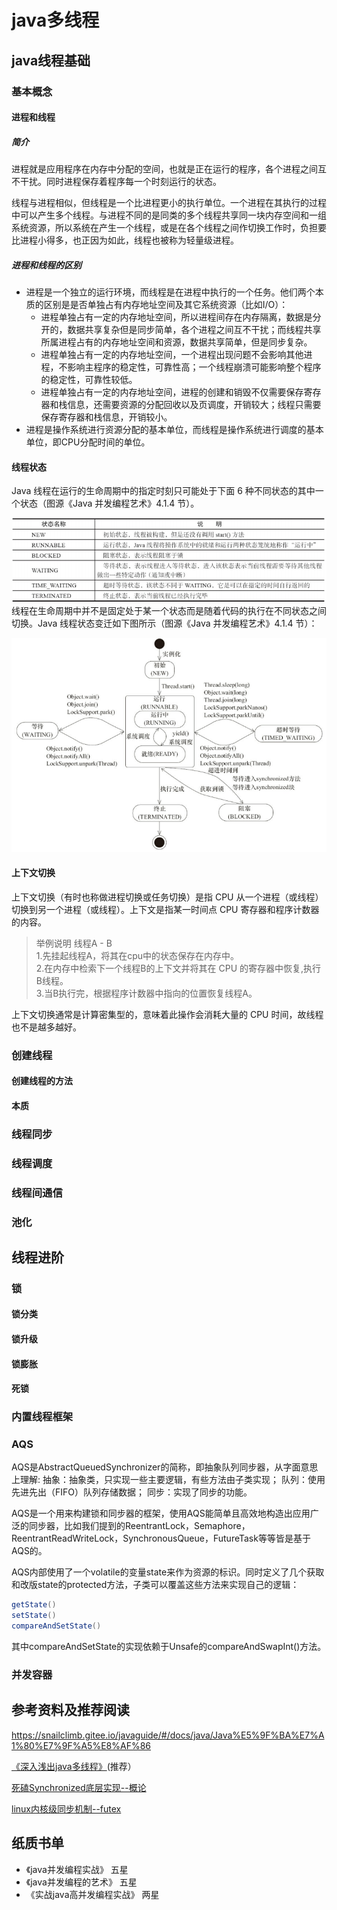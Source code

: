 # java多线程

## java线程基础

### 基本概念

#### 进程和线程

##### 简介

进程就是应用程序在内存中分配的空间，也就是正在运行的程序，各个进程之间互不干扰。同时进程保存着程序每一个时刻运行的状态。

线程与进程相似，但线程是一个比进程更小的执行单位。一个进程在其执行的过程中可以产生多个线程。与进程不同的是同类的多个线程共享同一块内存空间和一组系统资源，所以系统在产生一个线程，或是在各个线程之间作切换工作时，负担要比进程小得多，也正因为如此，线程也被称为轻量级进程。

##### 进程和线程的区别

* 进程是一个独立的运行环境，而线程是在进程中执行的一个任务。他们两个本质的区别是是否单独占有内存地址空间及其它系统资源（比如I/O）：
  * 进程单独占有一定的内存地址空间，所以进程间存在内存隔离，数据是分开的，数据共享复杂但是同步简单，各个进程之间互不干扰；而线程共享所属进程占有的内存地址空间和资源，数据共享简单，但是同步复杂。
  * 进程单独占有一定的内存地址空间，一个进程出现问题不会影响其他进程，不影响主程序的稳定性，可靠性高；一个线程崩溃可能影响整个程序的稳定性，可靠性较低。
  * 进程单独占有一定的内存地址空间，进程的创建和销毁不仅需要保存寄存器和栈信息，还需要资源的分配回收以及页调度，开销较大；线程只需要保存寄存器和栈信息，开销较小。
* 进程是操作系统进行资源分配的基本单位，而线程是操作系统进行调度的基本单位，即CPU分配时间的单位。

#### 线程状态

Java 线程在运行的生命周期中的指定时刻只可能处于下面 6 种不同状态的其中一个状态（图源《Java 并发编程艺术》4.1.4 节）。

![avatar](Java线程的状态.png)
线程在生命周期中并不是固定处于某一个状态而是随着代码的执行在不同状态之间切换。Java 线程状态变迁如下图所示（图源《Java 并发编程艺术》4.1.4 节）：

![avatar](Java线程状态变迁.png)

#### 上下文切换

上下文切换（有时也称做进程切换或任务切换）是指 CPU 从一个进程（或线程）切换到另一个进程（或线程）。上下文是指某一时间点 CPU 寄存器和程序计数器的内容。

> 举例说明 线程A - B  <br/>
1.先挂起线程A，将其在cpu中的状态保存在内存中。<br/>
2.在内存中检索下一个线程B的上下文并将其在 CPU 的寄存器中恢复,执行B线程。<br/>
3.当B执行完，根据程序计数器中指向的位置恢复线程A。<br/>

上下文切换通常是计算密集型的，意味着此操作会消耗大量的 CPU 时间，故线程也不是越多越好。

### 创建线程

#### 创建线程的方法

#### 本质

### 线程同步

### 线程调度

### 线程间通信

### 池化

## 线程进阶

### 锁

#### 锁分类

#### 锁升级

#### 锁膨胀

#### 死锁

### 内置线程框架

### AQS

AQS是AbstractQueuedSynchronizer的简称，即抽象队列同步器，从字面意思上理解:
抽象：抽象类，只实现一些主要逻辑，有些方法由子类实现；
队列：使用先进先出（FIFO）队列存储数据；
同步：实现了同步的功能。

AQS是一个用来构建锁和同步器的框架，使用AQS能简单且高效地构造出应用广泛的同步器，比如我们提到的ReentrantLock，Semaphore，ReentrantReadWriteLock，SynchronousQueue，FutureTask等等皆是基于AQS的。

AQS内部使用了一个volatile的变量state来作为资源的标识。同时定义了几个获取和改版state的protected方法，子类可以覆盖这些方法来实现自己的逻辑：

```java
getState()
setState()
compareAndSetState()
```

其中compareAndSetState的实现依赖于Unsafe的compareAndSwapInt()方法。

### 并发容器

## 参考资料及推荐阅读

<https://snailclimb.gitee.io/javaguide/#/docs/java/Java%E5%9F%BA%E7%A1%80%E7%9F%A5%E8%AF%86>

[《深入浅出java多线程》](<http://concurrent.redspider.group/article/01/1.html>)(推荐）

[死磕Synchronized底层实现--概论
](<https://github.com/farmerjohngit/myblog/issues/12>)

[linux内核级同步机制--futex](<https://github.com/farmerjohngit/myblog/issues/8>)

## 纸质书单

* 《java并发编程实战》 五星
* 《java并发编程的艺术》 五星
* 《实战java高并发编程实战》 两星

